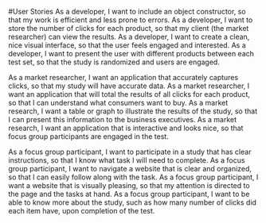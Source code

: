 #User Stories
As a developer, I want to include an object constructor, so that my work is efficient and less prone to errors.
As a developer, I want to store the number of clicks for each product, so that my client (the market researcher) can view the results.
As a developer, I want to create a clean, nice visual interface, so that the user feels engaged and interested.
As a developer, I want to present the user with different products between each test set, so that the study is randomized and users are engaged.


As a market researcher, I want an application that accurately captures clicks, so that my study will have accurate data.
As a market researcher, I want an application that will total the results of all clicks for each product, so that I can understand what consumers want to buy.
As a market research, I want a table or graph to illustrate the results of the study, so that I can present this information to the business executives.
As a market research, I want an application that is interactive and looks nice, so that focus group participants are engaged in the test.


As a focus group participant, I want to participate in a study that has clear instructions, so that I know what task I will need to complete.
As a focus group participant, I want to navigate a website that is clear and organized, so that I can easily follow along with the task.
As a focus group participant, I want a website that is visually pleasing, so that my attention is directed to the page and the tasks at hand.
As a focus group participant, I want to be able to know more about the study, such as how many number of clicks did each item have, upon completion of the test.
